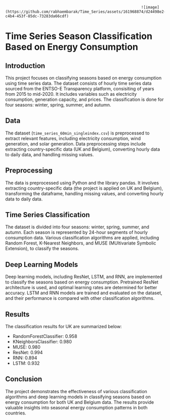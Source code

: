                                                                 ![image](https://github.com/rabhaembarak/Time_Series/assets/161968874/d24498e2-c4b4-453f-85dc-73283da66cdf)


# Time Series Season Classification Based on Energy Consumption

## Introduction
This project focuses on classifying seasons based on energy consumption using time series data. The dataset consists of hourly time series data sourced from the ENTSO-E Transparency platform, consisiting of years from 2015 to mid-2020. It includes variables such as electricity consumption, generation capacity, and prices. The classification is done for four seasons: winter, spring, summer, and autumn.

## Data
The dataset (`time_series_60min_singleindex.csv`) is preprocessed to extract relevant features, including electricity consumption, wind generation, and solar generation. Data preprocessing steps include extracting country-specific data (UK and Belgium), converting hourly data to daily data, and handling missing values.

## Preprocessing
The data is preprocessed using Python and the library pandas. It involves extracting country-specific data (the project is applied on UK and Belgium), transforming the dataframe, handling missing values, and converting hourly data to daily data.

## Time Series Classification
The dataset is divided into four seasons: winter, spring, summer, and autumn. Each season is represented by 24-hour segments of hourly consumption data. Various classification algorithms are applied, including Random Forest, K-Nearest Neighbors, and MUSE (MUltivariate Symbolic Extension), to classify the seasons.

## Deep Learning Models
Deep learning models, including ResNet, LSTM, and RNN, are implemented to classify the seasons based on energy consumption. Pretrained ResNet architecture is used, and optimal learning rates are determined for better accuracy. LSTM and RNN models are trained and evaluated on the dataset, and their performance is compared with other classification algorithms.

## Results
The classification results for UK are summarized below:

- RandomForestClassifier: 0.958
- KNeighborsClassifier: 0.980
- MUSE: 0.980
- ResNet: 0.994
- RNN: 0.894
- LSTM: 0.932

## Conclusion
The project demonstrates the effectiveness of various classification algorithms and deep learning models in classifying seasons based on energy consumption for both UK and Belgium data. The results provide valuable insights into seasonal energy consumption patterns in both countries.
